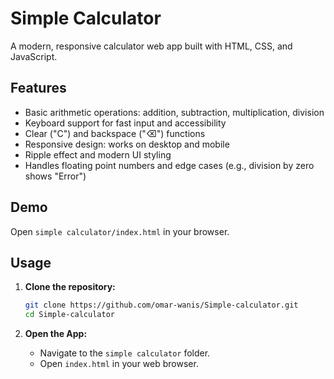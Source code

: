 # Simple Calculator

A modern, responsive calculator web app built with HTML, CSS, and JavaScript.

## Features

- Basic arithmetic operations: addition, subtraction, multiplication, division
- Keyboard support for fast input and accessibility
- Clear ("C") and backspace ("⌫") functions
- Responsive design: works on desktop and mobile
- Ripple effect and modern UI styling
- Handles floating point numbers and edge cases (e.g., division by zero shows "Error")

## Demo

Open `simple calculator/index.html` in your browser.

## Usage

1. **Clone the repository:**
   ```sh
   git clone https://github.com/omar-wanis/Simple-calculator.git
   cd Simple-calculator
   ```

2. **Open the App:**
   - Navigate to the `simple calculator` folder.
   - Open `index.html` in your web browser.
